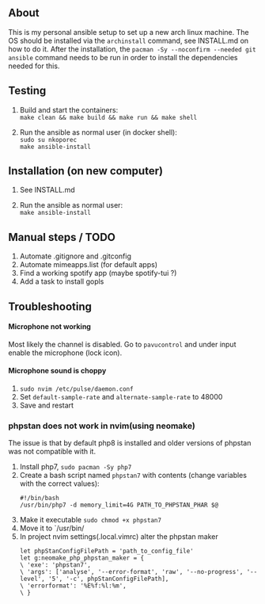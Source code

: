 ## About
This is my personal ansible setup to set up a new arch linux machine. The OS should be installed via the `archinstall` command, see INSTALL.md on how to do it. After the installation, the `pacman -Sy --noconfirm --needed git ansible` command needs to be run in order to install the dependencies needed for this.

## Testing
 1. Build and start the containers: \
`make clean && make build && make run && make shell`

 2. Run the ansible as normal user (in docker shell): \
`sudo su nkoporec` \
`make ansible-install`

## Installation (on new computer)
 1. See INSTALL.md

 2. Run the ansible as normal user: \
`make ansible-install`


## Manual steps / TODO
 1. Automate .gitignore and .gitconfig
 2. Automate mimeapps.list (for default apps)
 3. Find a working spotify app (maybe spotify-tui ?)
 4. Add a task to install gopls


## Troubleshooting

#### Microphone not working
 Most likely the channel is disabled. Go to `pavucontrol` and under input enable the microphone (lock icon).
 
#### Microphone sound is choppy
 1. `sudo nvim /etc/pulse/daemon.conf`
 2. Set `default-sample-rate` and `alternate-sample-rate` to 48000
 3. Save and restart

### phpstan does not work in nvim(using neomake)
The issue is that by default php8 is installed and older versions of phpstan was not compatible with it.
 1. Install php7, `sudo pacman -Sy php7`
 2. Create a bash script named `phpstan7` with contents (change variables with the correct values):
    ```
    #!/bin/bash
    /usr/bin/php7 -d memory_limit=4G PATH_TO_PHPSTAN_PHAR $@
    ```
 3. Make it executable `sudo chmod +x phpstan7`
 4. Move it to `/usr/bin/
 5. In project nvim settings(.local.vimrc) alter the phpstan maker
    ```
    let phpStanConfigFilePath = 'path_to_config_file'
    let g:neomake_php_phpstan_maker = {
    \ 'exe': 'phpstan7',
    \ 'args': ['analyse', '--error-format', 'raw', '--no-progress', '--level', '5', '-c', phpStanConfigFilePath],
    \ 'errorformat': '%E%f:%l:%m',
    \ }
    ```
